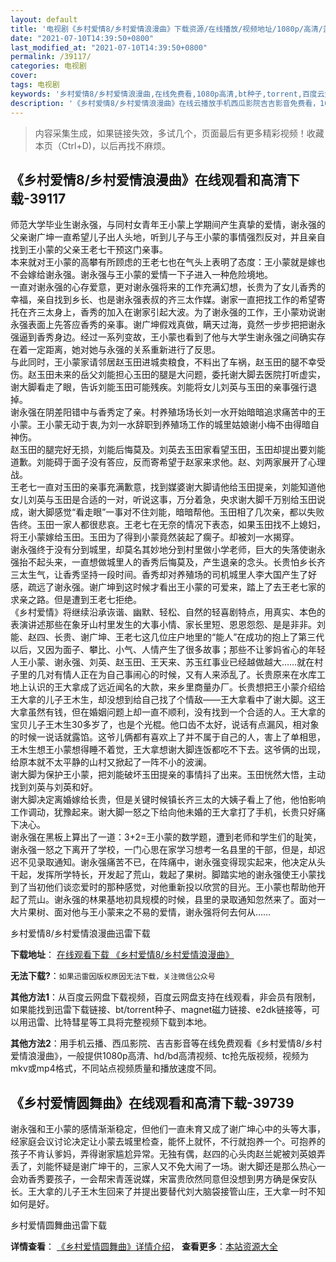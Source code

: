 ```yaml
---
layout: default
title: '电视剧《乡村爱情8/乡村爱情浪漫曲》下载资源/在线播放/视频地址/1080p/高清/蓝光'
date: "2021-07-10T14:39:50+0800"
last_modified_at: "2021-07-10T14:39:50+0800"
permalink: /39117/
categories: 电视剧
cover:
tags: 电视剧
keywords: '乡村爱情8/乡村爱情浪漫曲,在线免费看,1080p高清,bt种子,torrent,百度云盘,magnet,磁力链,迅雷下载资源'
description: '《乡村爱情8/乡村爱情浪漫曲》在线云播放手机西瓜影院吉吉影音免费看，1080p高清bd/hd未删减完整版和tc抢先枪版，mkv/mp4格式，附带bt/torrent种子、magnet/磁力链、百度云盘、网盘资源迅雷下载链接'
---
```


>内容采集生成，如果链接失效，多试几个，页面最后有更多精彩视频！收藏本页（Ctrl+D)，以后再找不麻烦。


## 《乡村爱情8/乡村爱情浪漫曲》在线观看和高清下载-39117

师范大学毕业生谢永强，与同村女青年王小蒙上学期间产生真挚的爱情，谢永强的父亲谢广坤一直希望儿子出人头地，听到儿子与王小蒙的事情强烈反对，并且亲自找到王小蒙的父亲王老七干预这门亲事。<br />本来就对王小蒙的高攀有所顾虑的王老七也在气头上表明了态度：王小蒙就是嫁也不会嫁给谢永强。谢永强与王小蒙的爱情一下子进入一种危险境地。<br />一直对谢永强的心存爱意，更对谢永强将来的工作充满幻想，长贵为了女儿香秀的幸福，亲自找到乡长、也是谢永强表叔的齐三太作媒。谢家一直把找工作的希望寄托在齐三太身上，香秀的加入在谢家引起大波。为了谢永强的工作，王小蒙劝说谢永强表面上先答应香秀的亲事。谢广坤假戏真做，瞒天过海，竟然一步步把把谢永强逼到香秀身边。经过一系列变故，王小蒙也看到了他与大学生谢永强之间确实存在着一定距离，她对她与永强的关系重新进行了反思。<br />与此同时，王小蒙家请邻居赵玉田进城卖粮食，不料出了车祸，赵玉田的腿不幸受伤。赵玉田未来的岳父刘能担心玉田的腿是大问题，委托谢大脚去医院打听虚实，谢大脚看走了眼，告诉刘能玉田可能残疾。刘能将女儿刘英与玉田的亲事强行退掉。<br />谢永强在阴差阳错中与香秀定了亲。村养殖场场长刘一水开始暗暗追求痛苦中的王小蒙。王小蒙无动于衷,为刘一水辞职到养殖场工作的城里姑娘谢小梅不由得暗自神伤。<br />赵玉田的腿完好无损，刘能后悔莫及。刘英去玉田家看望玉田，玉田却提出要刘能道歉。刘能碍于面子没有答应，反而寄希望于赵家来求他。赵、刘两家展开了心理战。<br />王老七一直对玉田的亲事充满歉意，找到媒婆谢大脚请他给玉田提亲，刘能知道他女儿刘英与玉田是合适的一对，听说这事，万分着急，央求谢大脚千万别给玉田说成，谢大脚感觉&ldquo;看走眼&rdquo;一事对不住刘能，暗暗帮他。玉田相了几次亲，都以失败告终。玉田一家人都很悲哀。王老七在无奈的情况下表态，如果玉田找不上媳妇，将王小蒙嫁给玉田。玉田为了得到小蒙竟然装起了瘸子。却被刘一水揭穿。<br />谢永强终于没有分到城里，却莫名其妙地分到村里做小学老师，巨大的失落使谢永强抬不起头来，一直想做城里人的香秀后悔莫及，产生退亲的念头。长贵怕乡长齐三太生气，让香秀坚持一段时间。香秀却对养殖场的司机城里人李大国产生了好感，疏远了谢永强。谢广坤到这时候才看出王小蒙的可爱来，踏上了去王老七家的求亲之路。但是遭到王老七拒绝。<br />《乡村爱情》将继续沿承诙谐、幽默、轻松、自然的轻喜剧特点，用真实、本色的表演讲述那些在象牙山村里发生的大事小情、家长里短、恩恩怨怨、是是非非。刘能、赵四、长贵、谢广坤、王老七这几位庄户地里的“能人”在成功的抱上了第三代以后，又因为面子、攀比、小气、人情产生了很多故事；那些不让爹妈省心的年轻人王小蒙、谢永强、刘英、赵玉田、王天来、苏玉红事业已经越做越大……就在村子里的几对有情人正在为自己事闹心的时候，又有人来添乱了。长贵原来在水库工地上认识的王大拿成了远近闻名的大款，来乡里商量办厂。长贵想把王小蒙介绍给王大拿的儿子王木生，却没想到给自己找了个情敌&mdash;—王大拿看中了谢大脚。这王大拿虽然有钱，但在婚姻问题上却一直不顺利，没有找到一个合适的人。王大拿的宝贝儿子王木生30多岁了，也是个光棍。他口齿不太好，说话有点漏风，相对象的时候一说话就露馅。这爷儿俩都有喜欢上了并不属于自己的人，害上了单相思，王木生想王小蒙想得睡不着觉，王大拿想谢大脚连饭都吃不下去。这爷俩的出现，给原本就不太平静的山村又掀起了一阵不小的波澜。<br />谢大脚为保护王小蒙，把刘能破坏玉田提亲的事情抖了出来。玉田恍然大悟，主动找到刘英与刘英和好。<br />谢大脚决定离婚嫁给长贵，但是关键时候镇长齐三太的大姨子看上了他，他怕影响工作调动，犹豫起来。谢大脚一怒之下给向他未婚的王大拿打了手机，长贵只好痛下决心。<br />谢永强在黑板上算出了一道：3+2=王小蒙的数学题，遭到老师和学生们的耻笑，谢永强一怒之下离开了学校，一门心思在家学习想考一名县里的干部，但是，却迟迟不见录取通知。谢永强痛苦不已，在阵痛中，谢永强变得现实起来，他决定从头干起，发挥所学特长，开发起了荒山，栽起了果树。脚踏实地的谢永强使王小蒙找到了当初他们谈恋爱时的那种感觉，对他重新投以欣赏的目光。王小蒙也帮助他开起了荒山。谢永强的林果基地初具规模的时候，县里的录取通知忽然来了。面对一大片果树、面对他与王小蒙来之不易的爱情，谢永强将何去何从……


乡村爱情8/乡村爱情浪漫曲迅雷下载

**下载地址**： [在线观看下载 《乡村爱情8/乡村爱情浪漫曲》](https://www.993dy.com//vod-detail-id-13250.html) 


**无法下载?**：`如果迅雷因版权原因无法下载，关注微信公众号 `

**其他方法1**：从百度云网盘下载视频，百度云网盘支持在线观看，非会员有限制，如果能找到迅雷下载链接、bt/torrent种子、magnet磁力链接、e2dk链接等，可以用迅雷、比特彗星等工具将完整视频下载到本地。

**其他方法2**：用手机云播、西瓜影院、吉吉影音等在线免费观看《乡村爱情8/乡村爱情浪漫曲》，一般提供1080p高清、hd/bd高清视频、tc抢先版视频，视频为mkv或mp4格式，不同站点视频质量和播放速度不同。


## 《乡村爱情圆舞曲》在线观看和高清下载-39739

谢永强和王小蒙的感情渐渐稳定，但他们一直未育又成了谢广坤心中的头等大事，经家庭会议讨论决定让小蒙去城里检查，能怀上就怀，不行就抱养一个。可抱养的孩子不肯认爹妈，弄得谢家尴尬异常。无独有偶，赵四的心头肉赵兰妮被刘英娘弄丢了，刘能怀疑是谢广坤干的，三家人又不免大闹了一场。谢大脚还是那么热心一会劝香秀要孩子，一会帮宋青莲说媒，宋富贵欣然同意但没想到男方确是保安队长。王大拿的儿子王木生回来了并提出要替代刘大脑袋接管山庄，王大拿一时不知如何是好。</p>


乡村爱情圆舞曲迅雷下载

**详情查看**： [《乡村爱情圆舞曲》详情介绍](/movie/39739/)， **查看更多**：[本站资源大全](/movie/t/all/)

